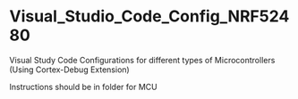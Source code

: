 # Visual_Studio_Code_Config_NRF52480
Visual Study Code Configurations for different types of Microcontrollers (Using Cortex-Debug Extension)


Instructions should be in folder for MCU
